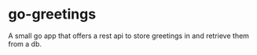 # go-greetings
A small go app that offers a rest api to store greetings in and retrieve them from a db.
